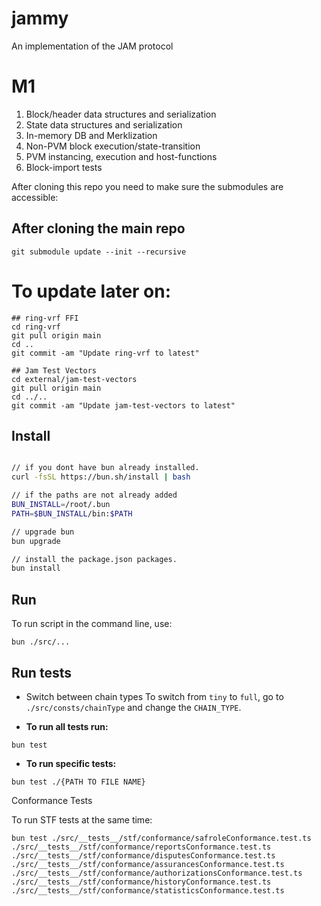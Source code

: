 # jammy
An implementation of the JAM protocol

# M1
1. Block/header data structures and serialization
2. State data structures and serialization
3. In-memory DB and Merklization
4. Non-PVM block execution/state-transition
5. PVM instancing, execution and host-functions
6. Block-import tests


After cloning this repo you need to make sure the submodules are accessible:

## After cloning the main repo
```
git submodule update --init --recursive
```

# To update later on:

```
## ring-vrf FFI
cd ring-vrf
git pull origin main 
cd ..
git commit -am "Update ring-vrf to latest"
```

```
## Jam Test Vectors
cd external/jam-test-vectors
git pull origin main
cd ../..
git commit -am "Update jam-test-vectors to latest"
```


## Install

```bash

// if you dont have bun already installed.
curl -fsSL https://bun.sh/install | bash

// if the paths are not already added
BUN_INSTALL=/root/.bun
PATH=$BUN_INSTALL/bin:$PATH

// upgrade bun
bun upgrade

// install the package.json packages.
bun install
```

## Run

To run script in the command line, use: 

``` 
bun ./src/... 
```

## Run tests

- Switch between chain types
To switch from `tiny` to `full`, go to `./src/consts/chainType` and change the `CHAIN_TYPE`.

- **To run all tests run:**
```
bun test
```

- **To run specific tests:**
```
bun test ./{PATH TO FILE NAME}
```

Conformance Tests

To run STF tests at the same time:

```
bun test ./src/__tests__/stf/conformance/safroleConformance.test.ts ./src/__tests__/stf/conformance/reportsConformance.test.ts ./src/__tests__/stf/conformance/disputesConformance.test.ts ./src/__tests__/stf/conformance/assurancesConformance.test.ts ./src/__tests__/stf/conformance/authorizationsConformance.test.ts ./src/__tests__/stf/conformance/historyConformance.test.ts ./src/__tests__/stf/conformance/statisticsConformance.test.ts
```







